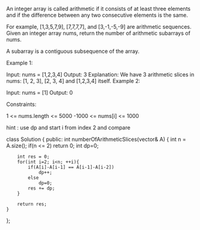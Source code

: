An integer array is called arithmetic if it consists of at least three elements and if the difference between any two consecutive elements is the same.

For example, [1,3,5,7,9], [7,7,7,7], and [3,-1,-5,-9] are arithmetic sequences.
Given an integer array nums, return the number of arithmetic subarrays of nums.

A subarray is a contiguous subsequence of the array.

 

Example 1:

Input: nums = [1,2,3,4]
Output: 3
Explanation: We have 3 arithmetic slices in nums: [1, 2, 3], [2, 3, 4] and [1,2,3,4] itself.
Example 2:

Input: nums = [1]
Output: 0
 

Constraints:

1 <= nums.length <= 5000
-1000 <= nums[i] <= 1000

hint : use dp and start i from index 2 and compare

class Solution {
public:
    int numberOfArithmeticSlices(vector<int>& A) {
		int n = A.size();
		if(n <= 2) return 0;
		int dp=0;
		
		int res = 0;
		for(int i=2; i<n; ++i){
			if(A[i]-A[i-1] == A[i-1]-A[i-2])
				dp++;
			else
				dp=0;
			res += dp;
		}
		
		return res;
	}
};
